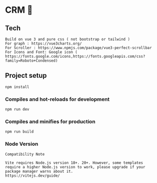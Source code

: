 # CRM 🚀
## Tech
```
Build on vue 3 and pure css ( not bootstrap or tailwind )
For graph : https://vue3charts.org/
For Scroller : https://www.npmjs.com/package/vue3-perfect-scrollbar
For Icons and Font: Google icon ( https://fonts.google.com/icons,https://fonts.googleapis.com/css?family=Roboto+Condensed)
```
## Project setup
```
npm install
```

### Compiles and hot-reloads for development
```
npm run dev
```

### Compiles and minifies for production
```
npm run build
```

### Node Version

```
Compatibility Note

Vite requires Node.js version 18+. 20+. However, some templates require a higher Node.js version to work, please upgrade if your package manager warns about it.
https://vitejs.dev/guide/
```
